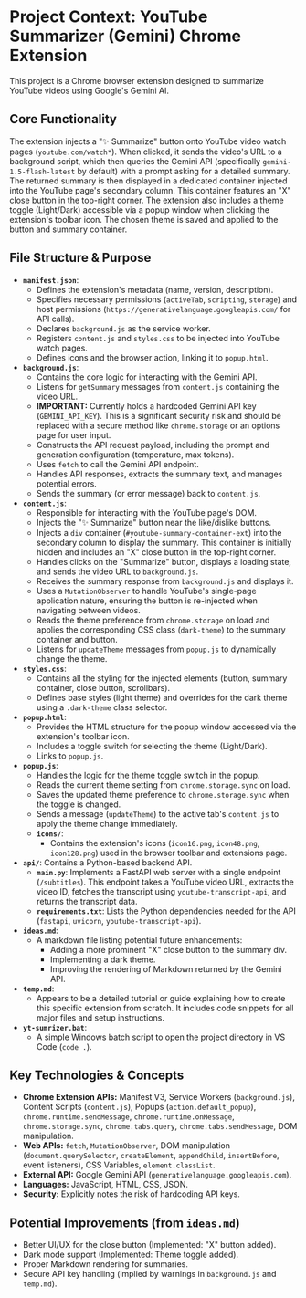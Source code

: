 # Project Context: YouTube Summarizer (Gemini) Chrome Extension

This project is a Chrome browser extension designed to summarize YouTube videos using Google's Gemini AI.

## Core Functionality

The extension injects a "✨ Summarize" button onto YouTube video watch pages (`youtube.com/watch*`). When clicked, it sends the video's URL to a background script, which then queries the Gemini API (specifically `gemini-1.5-flash-latest` by default) with a prompt asking for a detailed summary. The returned summary is then displayed in a dedicated container injected into the YouTube page's secondary column. This container features an "X" close button in the top-right corner. The extension also includes a theme toggle (Light/Dark) accessible via a popup window when clicking the extension's toolbar icon. The chosen theme is saved and applied to the button and summary container.

## File Structure & Purpose

*   **`manifest.json`**:
    *   Defines the extension's metadata (name, version, description).
    *   Specifies necessary permissions (`activeTab`, `scripting`, `storage`) and host permissions (`https://generativelanguage.googleapis.com/` for API calls).
    *   Declares `background.js` as the service worker.
    *   Registers `content.js` and `styles.css` to be injected into YouTube watch pages.
    *   Defines icons and the browser action, linking it to `popup.html`.
*   **`background.js`**:
    *   Contains the core logic for interacting with the Gemini API.
    *   Listens for `getSummary` messages from `content.js` containing the video URL.
    *   **IMPORTANT:** Currently holds a hardcoded Gemini API key (`GEMINI_API_KEY`). This is a significant security risk and should be replaced with a secure method like `chrome.storage` or an options page for user input.
    *   Constructs the API request payload, including the prompt and generation configuration (temperature, max tokens).
    *   Uses `fetch` to call the Gemini API endpoint.
    *   Handles API responses, extracts the summary text, and manages potential errors.
    *   Sends the summary (or error message) back to `content.js`.
*   **`content.js`**:
    *   Responsible for interacting with the YouTube page's DOM.
    *   Injects the "✨ Summarize" button near the like/dislike buttons.
    *   Injects a `div` container (`#youtube-summary-container-ext`) into the secondary column to display the summary. This container is initially hidden and includes an "X" close button in the top-right corner.
    *   Handles clicks on the "Summarize" button, displays a loading state, and sends the video URL to `background.js`.
    *   Receives the summary response from `background.js` and displays it.
    *   Uses a `MutationObserver` to handle YouTube's single-page application nature, ensuring the button is re-injected when navigating between videos.
    *   Reads the theme preference from `chrome.storage` on load and applies the corresponding CSS class (`dark-theme`) to the summary container and button.
    *   Listens for `updateTheme` messages from `popup.js` to dynamically change the theme.
*   **`styles.css`**:
    *   Contains all the styling for the injected elements (button, summary container, close button, scrollbars).
    *   Defines base styles (light theme) and overrides for the dark theme using a `.dark-theme` class selector.
*   **`popup.html`**:
    *   Provides the HTML structure for the popup window accessed via the extension's toolbar icon.
    *   Includes a toggle switch for selecting the theme (Light/Dark).
    *   Links to `popup.js`.
*   **`popup.js`**:
    *   Handles the logic for the theme toggle switch in the popup.
    *   Reads the current theme setting from `chrome.storage.sync` on load.
    *   Saves the updated theme preference to `chrome.storage.sync` when the toggle is changed.
    *   Sends a message (`updateTheme`) to the active tab's `content.js` to apply the theme change immediately.
    *   **`icons/`**:
        *   Contains the extension's icons (`icon16.png`, `icon48.png`, `icon128.png`) used in the browser toolbar and extensions page.
*   **`api/`**: Contains a Python-based backend API.
    *   **`main.py`**: Implements a FastAPI web server with a single endpoint (`/subtitles`). This endpoint takes a YouTube video URL, extracts the video ID, fetches the transcript using `youtube-transcript-api`, and returns the transcript data.
    *   **`requirements.txt`**: Lists the Python dependencies needed for the API (`fastapi`, `uvicorn`, `youtube-transcript-api`).
*   **`ideas.md`**:
    *   A markdown file listing potential future enhancements:
        *   Adding a more prominent "X" close button to the summary div.
        *   Implementing a dark theme.
        *   Improving the rendering of Markdown returned by the Gemini API.
*   **`temp.md`**:
    *   Appears to be a detailed tutorial or guide explaining how to create this specific extension from scratch. It includes code snippets for all major files and setup instructions.
*   **`yt-sumrizer.bat`**:
    *   A simple Windows batch script to open the project directory in VS Code (`code .`).

## Key Technologies & Concepts

*   **Chrome Extension APIs:** Manifest V3, Service Workers (`background.js`), Content Scripts (`content.js`), Popups (`action.default_popup`), `chrome.runtime.sendMessage`, `chrome.runtime.onMessage`, `chrome.storage.sync`, `chrome.tabs.query`, `chrome.tabs.sendMessage`, DOM manipulation.
*   **Web APIs:** `fetch`, `MutationObserver`, DOM manipulation (`document.querySelector`, `createElement`, `appendChild`, `insertBefore`, event listeners), CSS Variables, `element.classList`.
*   **External API:** Google Gemini API (`generativelanguage.googleapis.com`).
*   **Languages:** JavaScript, HTML, CSS, JSON.
*   **Security:** Explicitly notes the risk of hardcoding API keys.

## Potential Improvements (from `ideas.md`)

*   Better UI/UX for the close button (Implemented: "X" button added).
*   Dark mode support (Implemented: Theme toggle added).
*   Proper Markdown rendering for summaries.
*   Secure API key handling (implied by warnings in `background.js` and `temp.md`).
